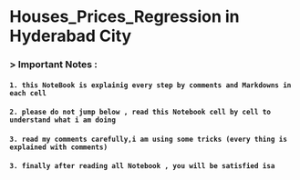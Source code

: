 # Houses_Prices_Regression in Hyderabad City


### > Important Notes :
####  `1. this NoteBook is explainig every step by comments and Markdowns in each cell` 
####  `2. please do not jump below , read this Notebook cell by cell to understand what i am doing ` 
####  `3. read my comments carefully,i am using some tricks (every thing is explained with comments)` 
####  `3. finally after reading all Notebook , you will be satisfied isa`

